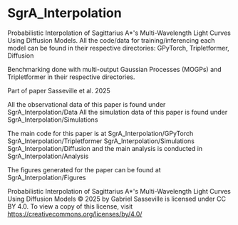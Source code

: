 # SgrA_Interpolation
Probabilistic Interpolation of Sagittarius A*'s Multi-Wavelength Light Curves Using Diffusion Models. All the code/data for training/inferencing each model can be found in their respective directories: GPyTorch, Tripletformer, Diffusion

Benchmarking done with multi-output Gaussian Processes (MOGPs) and Tripletformer in their respective directories.

Part of paper Sasseville et al. 2025

All the observational data of this paper is found under SgrA_Interpolation/Data
All the simulation data of this paper is found under SgrA_Interpolation/Simulations

The main code for this paper is at SgrA_Interpolation/GPyTorch SgrA_Interpolation/Tripletformer SgrA_Interpolation/Simulations SgrA_Interpolation/Diffusion and the main analysis is conducted in SgrA_Interpolation/Analysis

The figures generated for the paper can be found at SgrA_Interpolation/Figures

Probabilistic Interpolation of Sagittarius A*'s Multi-Wavelength Light Curves Using Diffusion Models © 2025 by Gabriel Sasseville is licensed under CC BY 4.0. To view a copy of this license, visit https://creativecommons.org/licenses/by/4.0/

